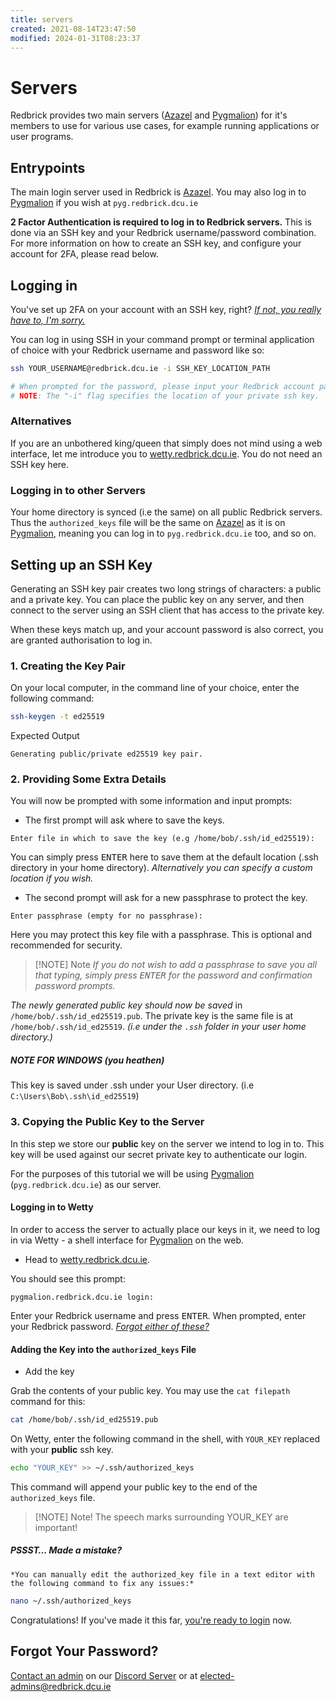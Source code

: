 ```yaml
---
title: servers
created: 2021-08-14T23:47:50
modified: 2024-01-31T08:23:37
---
```


# Servers

Redbrick provides two main servers ([Azazel](../hardware/azazel.md) and [Pygmalion](../hardware/pygmalion.md)) for it's members to use for various use cases, for example running applications or user programs.

## Entrypoints

The main login server used in Redbrick is [Azazel](../hardware/azazel.md). You may also log in to [Pygmalion](../hardware/pygmalion.md) if you wish at `pyg.redbrick.dcu.ie` 

**2 Factor Authentication is required to log in to Redbrick servers.** This is done via an SSH key and your Redbrick username/password combination. For more information on how to create an SSH key, and configure your account for 2FA, please read below.

## Logging in

You've set up 2FA on your account with an SSH key, right? [_If not, you really have to, I'm sorry._](#setting-up-an-ssh-key)

You can log in using SSH in your command prompt or terminal application of choice with your Redbrick username and password like so:

```bash
ssh YOUR_USERNAME@redbrick.dcu.ie -i SSH_KEY_LOCATION_PATH

# When prompted for the password, please input your Redbrick account password.
# NOTE: The "-i" flag specifies the location of your private ssh key.
```

### Alternatives

If you are an unbothered king/queen that simply does not mind using a web interface, let me introduce you to [wetty.redbrick.dcu.ie](https://wetty.redbrick.dcu.ie/). You do not need an SSH key here.

### Logging in to other Servers

Your home directory is synced (i.e the same) on all public Redbrick servers. Thus the `authorized_keys` file will be the same on [Azazel](../hardware/azazel.md) as it is on [Pygmalion](../hardware/pygmalion.md), meaning you can log in to `pyg.redbrick.dcu.ie` too, and so on.

## Setting up an SSH Key

Generating an SSH key pair creates two long strings of characters: a public and a private key. You can place the public key on any server, and then connect to the server using an SSH client that has access to the private key.

When these keys match up, and your account password is also correct, you are granted authorisation to log in.

### 1. Creating the Key Pair

On your local computer, in the command line of your choice, enter the following command:

```bash
ssh-keygen -t ed25519
```

Expected Output

```
Generating public/private ed25519 key pair.
```

### 2. Providing Some Extra Details

You will now be prompted with some information and input prompts:

- The first prompt will ask where to save the keys.

```
Enter file in which to save the key (e.g /home/bob/.ssh/id_ed25519):
```

You can simply press <kbd>ENTER</kbd> here to save them at the default location (.ssh directory in your home directory). *Alternatively you can specify a custom location if you wish.*

- The second prompt will ask for a new passphrase to protect the key.

```
Enter passphrase (empty for no passphrase):
```

Here you may protect this key file with a passphrase. This is optional and recommended for security.

> [!NOTE] Note
> *If you do not wish to add a passphrase to save you all that typing, simply press <kbd>ENTER</kbd> for the password and confirmation password prompts.*

*The newly generated public key should now be saved* in `/home/bob/.ssh/id_ed25519.pub`. The private key is the same file is at `/home/bob/.ssh/id_ed25519`. *(i.e under the `.ssh` folder in your user home directory.)*

##### NOTE FOR WINDOWS (you heathen)

This key is saved under .ssh under your User directory. (i.e `C:\Users\Bob\.ssh\id_ed25519`)

### 3. Copying the Public Key to the Server

In this step we store our **public** key on the server we intend to log in to. This key will be used against our secret private key to authenticate our login. 

For the purposes of this tutorial we will be using [Pygmalion](../hardware/pygmalion.md) (`pyg.redbrick.dcu.ie`) as our server.

#### Logging in to Wetty

In order to access the server to actually place our keys in it, we need to log in via Wetty - a shell interface for [Pygmalion](../hardware/pygmalion.md) on the web.

- Head to <a href="https://wetty.redbrick.dcu.ie/" target="_blank">wetty.redbrick.dcu.ie</a>.

You should see this prompt:

```
pygmalion.redbrick.dcu.ie login:
```

Enter your Redbrick username and press <kbd>ENTER</kbd>. When prompted, enter your Redbrick password. [*Forgot either of these?*](#forgot-your-password)

#### Adding the Key into the `authorized_keys` File

- Add the key

Grab the contents of your public key. You may use the `cat filepath` command for this:

```bash
cat /home/bob/.ssh/id_ed25519.pub
```

On Wetty, enter the following command in the shell, with `YOUR_KEY` replaced with your **public** ssh key.

```bash
echo "YOUR_KEY" >> ~/.ssh/authorized_keys
```

This command will append your public key to the end of the `authorized_keys` file.

> [!NOTE] Note!
> The speech marks surrounding YOUR_KEY are important!

##### *PSSST… Made a mistake?*

    *You can manually edit the authorized_key file in a text editor with the following command to fix any issues:*

```bash
nano ~/.ssh/authorized_keys
```

Congratulations! If you've made it this far, [you're ready to login](#logging-in) now. 

## Forgot Your Password?

[Contact an admin](../contact.md) on our [Discord Server](https://discord.gg/3D8kTX9auY) or at [elected-admins@redbrick.dcu.ie](mailto:elected-admins@redbrick.dcu.ie)
